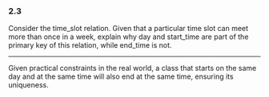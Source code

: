 ### 2.3

Consider the time_slot relation. Given that a particular time slot can meet more than once in a week, explain why day and start_time are part of the primary key of this relation, while end_time is not.

---


Given practical constraints in the real world, a class that starts on the same day and at the same time will also end at the same time, ensuring its uniqueness.